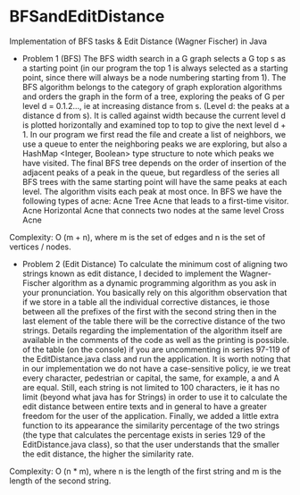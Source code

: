 # BFSandEditDistance
Implementation of BFS tasks &amp; Edit Distance (Wagner Fischer) in Java

* Problem 1 (BFS) 
The BFS width search in a G graph selects a G top s as a starting point (in our program the top 1 is always selected as a starting point, since there will always be a node numbering starting from 1). The BFS algorithm belongs to the category of graph exploration algorithms and orders the graph in the form of a tree, exploring the peaks of G per level d = 0.1.2…, ie at increasing distance from s. (Level d: the peaks at a distance d from s). It is called against width because the current level d is plotted horizontally and examined top to top to give the next level d + 1. In our program we first read the file and create a list of neighbors, we use a queue to enter the neighboring peaks we are exploring, but also a HashMap <Integer, Boolean> type structure to note which peaks we have visited. The final BFS tree depends on the order of insertion of the adjacent peaks of a peak in the queue, but regardless of the series all BFS trees with the same starting point will have the same peaks at each level. The algorithm visits each peak at most once. In BFS we have the following types of acne: Acne Tree Acne that leads to a first-time visitor. Acne Horizontal Acne that connects two nodes at the same level Cross Acne

Complexity: O (m + n), where m is the set of edges and n is the set of vertices / nodes.


* Problem 2 (Edit Distance)
To calculate the minimum cost of aligning two strings known as edit distance, I decided to implement the Wagner-Fischer algorithm as a dynamic programming algorithm as you ask in your pronunciation. You basically rely on this algorithm observation that if we store in a table all the individual corrective distances, ie those between all the prefixes of the first with the second string then in the last element of the table there will be the corrective distance of the two strings. Details regarding the implementation of the algorithm itself are available in the comments of the code as well as the printing is possible. of the table (on the console) if you are uncommenting in series 97-119 of the EditDistance.java class and run the application. It is worth noting that in our implementation we do not have a case-sensitive policy, ie we treat every character, pedestrian or capital, the same, for example, a and A are equal. Still, each string is not limited to 100 characters, ie it has no limit (beyond what java has for Strings) in order to use it to calculate the edit distance between entire texts and in general to have a greater freedom for the user of the application. Finally, we added a little extra function to its appearance the similarity percentage of the two strings (the type that calculates the percentage exists in series 129 of the EditDistance.java class), so that the user understands that the smaller the edit distance, the higher the similarity rate.

Complexity: O (n * m), where n is the length of the first string and m is the length of the second string.
